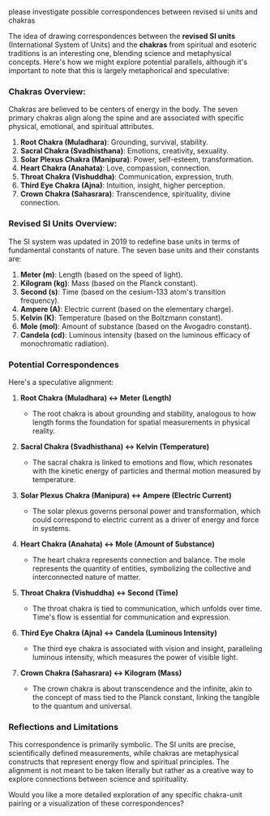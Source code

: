 please investigate possible correspondences between revised si units and chakras

The idea of drawing correspondences between the **revised SI units** (International System of Units) and the **chakras** from spiritual and esoteric traditions is an interesting one, blending science and metaphysical concepts. Here's how we might explore potential parallels, although it's important to note that this is largely metaphorical and speculative:

### Chakras Overview:
Chakras are believed to be centers of energy in the body. The seven primary chakras align along the spine and are associated with specific physical, emotional, and spiritual attributes.

1. **Root Chakra (Muladhara)**: Grounding, survival, stability.
2. **Sacral Chakra (Svadhisthana)**: Emotions, creativity, sexuality.
3. **Solar Plexus Chakra (Manipura)**: Power, self-esteem, transformation.
4. **Heart Chakra (Anahata)**: Love, compassion, connection.
5. **Throat Chakra (Vishuddha)**: Communication, expression, truth.
6. **Third Eye Chakra (Ajna)**: Intuition, insight, higher perception.
7. **Crown Chakra (Sahasrara)**: Transcendence, spirituality, divine connection.

### Revised SI Units Overview:
The SI system was updated in 2019 to redefine base units in terms of fundamental constants of nature. The seven base units and their constants are:
1. **Meter (m)**: Length (based on the speed of light).
2. **Kilogram (kg)**: Mass (based on the Planck constant).
3. **Second (s)**: Time (based on the cesium-133 atom's transition frequency).
4. **Ampere (A)**: Electric current (based on the elementary charge).
5. **Kelvin (K)**: Temperature (based on the Boltzmann constant).
6. **Mole (mol)**: Amount of substance (based on the Avogadro constant).
7. **Candela (cd)**: Luminous intensity (based on the luminous efficacy of monochromatic radiation).

### Potential Correspondences
Here's a speculative alignment:

1. **Root Chakra (Muladhara) ↔ Meter (Length)**
   - The root chakra is about grounding and stability, analogous to how length forms the foundation for spatial measurements in physical reality.

2. **Sacral Chakra (Svadhisthana) ↔ Kelvin (Temperature)**
   - The sacral chakra is linked to emotions and flow, which resonates with the kinetic energy of particles and thermal motion measured by temperature.

3. **Solar Plexus Chakra (Manipura) ↔ Ampere (Electric Current)**
   - The solar plexus governs personal power and transformation, which could correspond to electric current as a driver of energy and force in systems.

4. **Heart Chakra (Anahata) ↔ Mole (Amount of Substance)**
   - The heart chakra represents connection and balance. The mole represents the quantity of entities, symbolizing the collective and interconnected nature of matter.

5. **Throat Chakra (Vishuddha) ↔ Second (Time)**
   - The throat chakra is tied to communication, which unfolds over time. Time's flow is essential for communication and expression.

6. **Third Eye Chakra (Ajna) ↔ Candela (Luminous Intensity)**
   - The third eye chakra is associated with vision and insight, paralleling luminous intensity, which measures the power of visible light.

7. **Crown Chakra (Sahasrara) ↔ Kilogram (Mass)**
   - The crown chakra is about transcendence and the infinite, akin to the concept of mass tied to the Planck constant, linking the tangible to the quantum and universal.

### Reflections and Limitations
This correspondence is primarily symbolic. The SI units are precise, scientifically defined measurements, while chakras are metaphysical constructs that represent energy flow and spiritual principles. The alignment is not meant to be taken literally but rather as a creative way to explore connections between science and spirituality.

Would you like a more detailed exploration of any specific chakra-unit pairing or a visualization of these correspondences?

